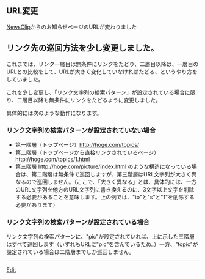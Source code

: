 ---
---
## URL変更
[NewsClip](/NewsClip)からのお知らせページのURLが変わりました
## リンク先の巡回方法を少し変更しました。
これまでは、リンク一層目は無条件にリンクをたどり、二層目以降は、一層目のURLとの比較をして、URLが大きく変化していなければたどる、というやり方をしていました。

これを少し変更し、「リンク文字列の検索パターン」が設定されている場合に限り、二層目以降も無条件にリンクをたどるように変更しました。

具体的には次のような動作になります。
### リンク文字列の検索パターンが設定されていない場合
* 第一階層（トップページ）http://hoge.com/topics/
* 第二階層（トップページから直接リンクされているページ）http://hoge.com/topics/1.html
* 第三階層 http://hoge.com/picture/index.html
のような構造になっている場合は、第二階層は無条件で巡回しますが、第三階層はURL文字列が大きく異なるので巡回しません。（ここで、「大きく異なる」とは、具体的には、一方のURL文字列を他方のURL文字列に書き換えるのに、3文字以上文字を削除する必要があることを意味します。上の例では、"to"と"s"と"1"を削除する必要があります）

### リンク文字列の検索パターンが設定されている場合
リンク文字列の検索パターンに、"pic"が設定されていれば、上に示した三階層はすべて巡回します（いずれもURLに"pic"を含んでいるため。）一方、"topic"が設定されている場合は二階層までしか巡回しません。
<!--  -->




----
[Edit](https://github.com/vitroid/vitroid.github.io/edit/master/MD/NewsClip_2004-5-27.md)
